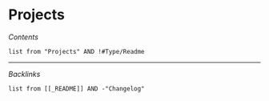 # Projects

*Contents*

````dataview
list from "Projects" AND !#Type/Readme
````

---

*Backlinks*

````dataview
list from [[_README]] AND -"Changelog"
````
